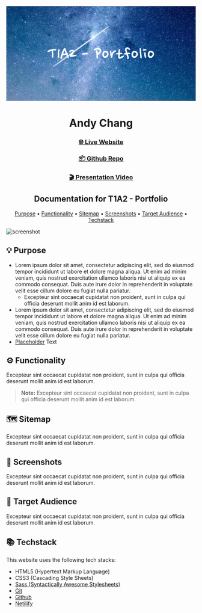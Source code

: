 <div align="center">
  <img src="./images/readme-banner.png" alt="Readme Banner"></img>
</div>
<h1 align="center">
  Andy Chang
</h1>

<h3 align="center">
<a href="https://sass-lang.com/">🌐 Live Website</a>
 </h3>

 <h3 align="center">
<a href="https://sass-lang.com/">📦 Github Repo</a>
 </h3>

 <h3 align="center">
<a href="https://sass-lang.com/">🎬 Presentation Video</a>
 </h3>

<h2 align="center">Documentation for T1A2 - Portfolio</h4>

<p align="center">
  <a href="#-purpose">Purpose</a> •
  <a href="#%EF%B8%8F-functionality">Functionality</a> •
  <a href="#sitemap">Sitemap</a> •
  <a href="#screenshots">Screenshots</a> •
  <a href="#target-audience">Target Audience</a> •
  <a href="#techstack">Techstack</a>
</p>

![screenshot](./images/screencapture.gif)

## 💡 Purpose

- Lorem ipsum dolor sit amet, consectetur adipiscing elit, sed do eiusmod tempor incididunt ut labore et dolore magna aliqua. Ut enim ad minim veniam, quis nostrud exercitation ullamco laboris nisi ut aliquip ex ea commodo consequat. Duis aute irure dolor in reprehenderit in voluptate velit esse cillum dolore eu fugiat nulla pariatur.
  - Excepteur sint occaecat cupidatat non proident, sunt in culpa qui officia deserunt mollit anim id est laborum.
- Lorem ipsum dolor sit amet, consectetur adipiscing elit, sed do eiusmod tempor incididunt ut labore et dolore magna aliqua. Ut enim ad minim veniam, quis nostrud exercitation ullamco laboris nisi ut aliquip ex ea commodo consequat. Duis aute irure dolor in reprehenderit in voluptate velit esse cillum dolore eu fugiat nulla pariatur.
- [Placeholder](https://khan.github.io/KaTeX/) Text

## ⚙️ Functionality

Excepteur sint occaecat cupidatat non proident, sunt in culpa qui officia deserunt mollit anim id est laborum.

> **Note:**
> Excepteur sint occaecat cupidatat non proident, sunt in culpa qui officia deserunt mollit anim id est laborum.

## 🗺️ Sitemap

Excepteur sint occaecat cupidatat non proident, sunt in culpa qui officia deserunt mollit anim id est laborum.

## 📸 Screenshots

Excepteur sint occaecat cupidatat non proident, sunt in culpa qui officia deserunt mollit anim id est laborum.

## 🎯 Target Audience

Excepteur sint occaecat cupidatat non proident, sunt in culpa qui officia deserunt mollit anim id est laborum.

## 📚 Techstack

This website uses the following tech stacks:

- HTML5 (Hypertext Markup Language)
- CSS3 (Cascading Style Sheets)
- [Sass (Syntactically Awesome Stylesheets)](https://sass-lang.com/)
- [Git](https://git-scm.com/)
- [Github](https://github.com/)
- [Netilify](https://www.netlify.com/)
